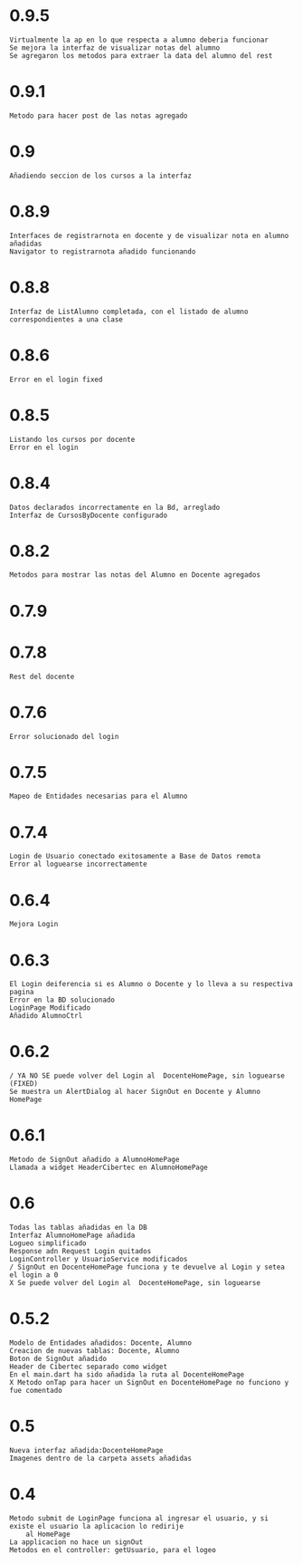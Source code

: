# 0.9.5
    Virtualmente la ap en lo que respecta a alumno deberia funcionar
    Se mejora la interfaz de visualizar notas del alumno
    Se agregaron los metodos para extraer la data del alumno del rest
# 0.9.1
    Metodo para hacer post de las notas agregado
# 0.9
    Añadiendo seccion de los cursos a la interfaz
# 0.8.9
    Interfaces de registrarnota en docente y de visualizar nota en alumno añadidas
    Navigator to registrarnota añadido funcionando
# 0.8.8
    Interfaz de ListAlumno completada, con el listado de alumno correspondientes a una clase
# 0.8.6
    Error en el login fixed
# 0.8.5
    Listando los cursos por docente
    Error en el login
# 0.8.4
    Datos declarados incorrectamente en la Bd, arreglado
    Interfaz de CursosByDocente configurado
# 0.8.2
    Metodos para mostrar las notas del Alumno en Docente agregados
# 0.7.9
# 0.7.8
    Rest del docente
# 0.7.6
    Error solucionado del login
# 0.7.5
    Mapeo de Entidades necesarias para el Alumno
# 0.7.4
    Login de Usuario conectado exitosamente a Base de Datos remota
    Error al loguearse incorrectamente
# 0.6.4
    Mejora Login
# 0.6.3
    El Login deiferencia si es Alumno o Docente y lo lleva a su respectiva pagina
    Error en la BD solucionado
    LoginPage Modificado
    Añadido AlumnoCtrl
# 0.6.2
    / YA NO SE puede volver del Login al  DocenteHomePage, sin loguearse (FIXED) 
    Se muestra un AlertDialog al hacer SignOut en Docente y Alumno HomePage
# 0.6.1
    Metodo de SignOut añadido a AlumnoHomePage
    Llamada a widget HeaderCibertec en AlumnoHomePage
# 0.6
    Todas las tablas añadidas en la DB
    Interfaz AlumnoHomePage añadida
    Logueo simplificado
    Response adn Request Login quitados
    LoginController y UsuarioService modificados
    / SignOut en DocenteHomePage funciona y te devuelve al Login y setea el login a 0
    X Se puede volver del Login al  DocenteHomePage, sin loguearse
# 0.5.2
    Modelo de Entidades añadidos: Docente, Alumno
    Creacion de nuevas tablas: Docente, Alumno 
    Boton de SignOut añadido
    Header de Cibertec separado como widget
    En el main.dart ha sido añadida la ruta al DocenteHomePage
    X Metodo onTap para hacer un SignOut en DocenteHomePage no funciono y fue comentado
# 0.5
    Nueva interfaz añadida:DocenteHomePage
    Imagenes dentro de la carpeta assets añadidas
# 0.4
    Metodo submit de LoginPage funciona al ingresar el usuario, y si existe el usuario la aplicacion lo redirije 
        al HomePage
    La applicacion no hace un signOut
    Metodos en el controller: getUsuario, para el logeo
